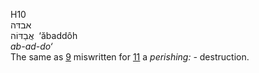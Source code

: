 <body>
  <p>H10<br>  אבדּה  <br> אֲבַדּוֹה  ‎  ‘ăbaddôh  <br><i>ab-ad-do‘ </i><br>The same as <a href="h0009.htm">9</a>  miswritten for <a href="h0011.htm">11</a>  a <i>perishing: - </i>destruction.<br></p>
 </body>
